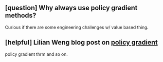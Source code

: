 ## [question] Why always use policy gradient methods?

Curious if there are some engineering challenges w/ value based thing.

## [helpful] Lilian Weng blog post on [policy gradient](https://lilianweng.github.io/posts/2018-04-08-policy-gradient/)

policy gradient thrm and so on.